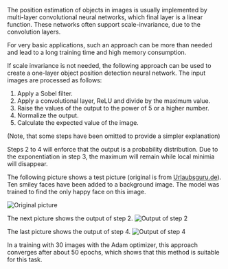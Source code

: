 The position estimation of objects in images is usually implemented by multi-layer convolutional neural networks, which final layer is a linear function. These networks often support scale-invariance, due to the convolution layers.

For very basic applications, such an approach can be more than needed and lead to a long training time and high memory consumption.

If scale invariance is not needed, the following approach can be used to create a one-layer object position detection neural network. The input images are processed as follows:

1. Apply a Sobel filter.
2. Apply a convolutional layer, ReLU and divide by the maximum value.
3. Raise the values of the output to the power of 5 or a higher number.
4. Normalize the output.
5. Calculate the expected value of the image.

(Note, that some steps have been omitted to provide a simpler explanation)

Steps 2 to 4 will enforce that the output is a probability distribution. Due to the exponentiation in step 3, the maximum will remain while local minimia will disappear.

The following picture shows a test picture (original is from [Urlaubsguru.de](https://www.urlaubsguru.de/urlaubsziele/new-york/)). Ten smiley faces have been added to a background image. The model was trained to find the only happy face on this image.

![Original picture](assets/img/blog/20250102-detected-0.png)

The next picture shows the output of step 2.
![Output of step 2](assets/img/blog/20250102-filtered-0.png)

The last picture shows the output of step 4.
![Output of step 4](assets/img/blog/20250102-prob-0.png)

In a training with 30 images with the Adam optimizer, this approach converges after about 50 epochs, which shows that this method is suitable for this task. 
